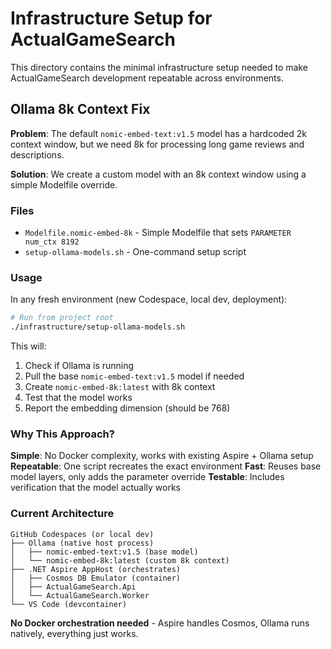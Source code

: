 # Infrastructure Setup for ActualGameSearch

This directory contains the minimal infrastructure setup needed to make ActualGameSearch development repeatable across environments.

## Ollama 8k Context Fix

**Problem**: The default `nomic-embed-text:v1.5` model has a hardcoded 2k context window, but we need 8k for processing long game reviews and descriptions.

**Solution**: We create a custom model with an 8k context window using a simple Modelfile override.

### Files
- `Modelfile.nomic-embed-8k` - Simple Modelfile that sets `PARAMETER num_ctx 8192`
- `setup-ollama-models.sh` - One-command setup script

### Usage

In any fresh environment (new Codespace, local dev, deployment):

```bash
# Run from project root
./infrastructure/setup-ollama-models.sh
```

This will:
1. Check if Ollama is running
2. Pull the base `nomic-embed-text:v1.5` model if needed
3. Create `nomic-embed-8k:latest` with 8k context
4. Test that the model works
5. Report the embedding dimension (should be 768)

### Why This Approach?

**Simple**: No Docker complexity, works with existing Aspire + Ollama setup
**Repeatable**: One script recreates the exact environment
**Fast**: Reuses base model layers, only adds the parameter override
**Testable**: Includes verification that the model actually works

### Current Architecture

```
GitHub Codespaces (or local dev)
├── Ollama (native host process)
│   ├── nomic-embed-text:v1.5 (base model)
│   └── nomic-embed-8k:latest (custom 8k context)
├── .NET Aspire AppHost (orchestrates)
│   ├── Cosmos DB Emulator (container)
│   ├── ActualGameSearch.Api
│   └── ActualGameSearch.Worker
└── VS Code (devcontainer)
```

**No Docker orchestration needed** - Aspire handles Cosmos, Ollama runs natively, everything just works.